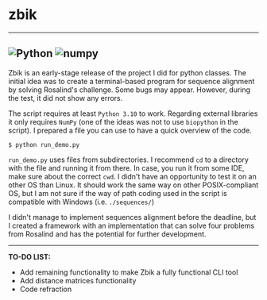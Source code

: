 # zbik
----
![Python](https://img.shields.io/badge/Python-3.10-blue)
![numpy](https://img.shields.io/badge/numpy-1.23-orange)
---
Zbik is an early-stage release of the project I did for python classes. The initial idea was to create a terminal-based program for sequence alignment by solving Rosalind's challenge.
Some bugs may appear. However, during the test, it did not show any errors.

The script requires at least `Python 3.10` to work. Regarding external libraries it only requires `NumPy` (one of the ideas was not to use `biopython` in the script).
 I prepared a file you can use to have a quick overview of the code.

`$ python run_demo.py`

`run_demo.py` uses files from subdirectories. I recommend `cd` to
a directory with the file and running it from there. In case, you run it from
some IDE, make sure about the correct `cwd`. I didn't have an opportunity to test it on an other OS than Linux. It should work the same way on other POSIX-compliant OS, but I am not sure if the way of path coding used in the script is compatible with Windows (i.e. `./sequences/`)

I didn't manage to implement sequences alignment before the deadline,
but I created a framework with an implementation that can solve four problems from Rosalind and has the potential for further development.

---
**TO-DO LIST:**

* Add remaining functionality to make Zbik a fully functional CLI tool
* Add distance matrices functionality
* Code refraction
